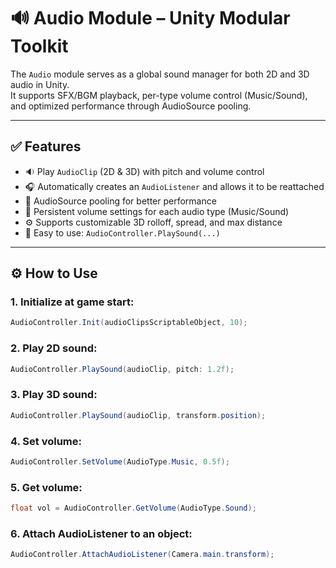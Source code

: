 ﻿# 🔊 Audio Module – Unity Modular Toolkit

The `Audio` module serves as a global sound manager for both 2D and 3D audio in Unity.  
It supports SFX/BGM playback, per-type volume control (Music/Sound), and optimized performance through AudioSource pooling.

---

## ✅ Features

- 🔉 Play `AudioClip` (2D & 3D) with pitch and volume control
- 🎧 Automatically creates an `AudioListener` and allows it to be reattached
- 🔁 AudioSource pooling for better performance
- 💾 Persistent volume settings for each audio type (Music/Sound)
- ⚙️ Supports customizable 3D rolloff, spread, and max distance
- 🧩 Easy to use: `AudioController.PlaySound(...)`

---

## ⚙️ How to Use

### 1. Initialize at game start:

```csharp
AudioController.Init(audioClipsScriptableObject, 10);
```
### 2. Play 2D sound:
```csharp
AudioController.PlaySound(audioClip, pitch: 1.2f);
```
### 3. Play 3D sound:
```csharp
AudioController.PlaySound(audioClip, transform.position);
```
### 4. Set volume:
```csharp
AudioController.SetVolume(AudioType.Music, 0.5f);
```
### 5. Get volume:
```csharp
float vol = AudioController.GetVolume(AudioType.Sound);
```
### 6. Attach AudioListener to an object:
```csharp
AudioController.AttachAudioListener(Camera.main.transform);
```
